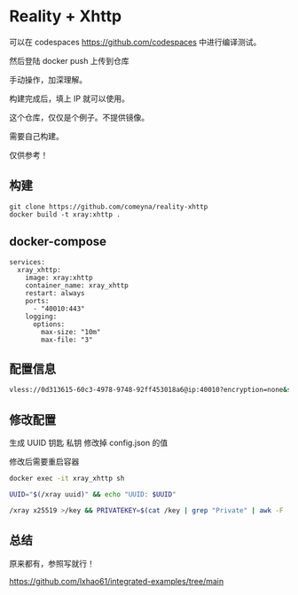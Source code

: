 # Reality + Xhttp

可以在 codespaces https://github.com/codespaces 中进行编译测试。

然后登陆 docker push 上传到仓库

手动操作，加深理解。

构建完成后，填上 IP 就可以使用。

这个仓库，仅仅是个例子。不提供镜像。

需要自己构建。

仅供参考！

## 构建

```
git clone https://github.com/comeyna/reality-xhttp
docker build -t xray:xhttp .
```

## docker-compose 

```
services:
  xray_xhttp:
    image: xray:xhttp
    container_name: xray_xhttp
    restart: always
    ports:
      - "40010:443"
    logging:
      options:
        max-size: "10m"
        max-file: "3"
```

## 配置信息

```bash
vless://0d313615-60c3-4978-9748-92ff453018a6@ip:40010?encryption=none&security=reality&sni=www.apple.com&fp=chrome&pbk=RgtyXjg_wMpoX4W9COE9KOuxiVFEjFUF6cD6X32wrkA&sid=b1e0&spx=%2F&type=xhttp&path=%2F0d313615&mode=auto#xhttp-c-clone
```

## 修改配置

 生成 UUID 钥匙 私钥 修改掉 config.json 的值 

 修改后需要重启容器

```bash
docker exec -it xray_xhttp sh

UUID="$(/xray uuid)" && echo "UUID: $UUID"

/xray x25519 >/key && PRIVATEKEY=$(cat /key | grep "Private" | awk -F ': ' '{print $2}') && PUBLICKEY=$(cat /key | grep "Public" | awk -F ': ' '{print $2}') && echo "Private key: $PRIVATEKEY" && echo "Public key: $PUBLICKEY"
```

## 总结

原来都有，参照写就行！

https://github.com/lxhao61/integrated-examples/tree/main
